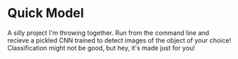 # Quick Model
A silly project I'm throwing together. Run from the command line and recieve a pickled CNN trained to detect images of the object of your choice! Classification might not be good, but hey, it's made just for you!

